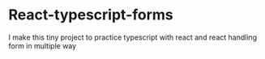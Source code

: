 # React-typescript-forms
I make this tiny project to practice typescript with react and react handling form in multiple way
